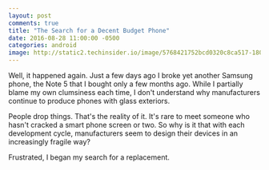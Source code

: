 ```yaml
---
layout: post
comments: true
title: "The Search for a Decent Budget Phone"
date: 2016-08-28 11:00:00 -0500
categories: android
image: http://static2.techinsider.io/image/5768421752bcd0320c8ca517-1800/oneplus-3.9.jpg
---
```


Well, it happened again. Just a few days ago I broke yet another Samsung phone, the Note 5 that I bought only a few months ago. While I partially blame my own clumsiness each time, I don't understand why manufacturers continue to produce phones with glass exteriors.

People drop things. That's the reality of it. It's rare to meet someone who hasn't cracked a smart phone screen or two. So why is it that with each development cycle, manufacturers seem to design their devices in an increasingly fragile way?

Frustrated, I began my search for a replacement. 
